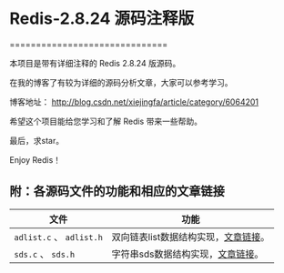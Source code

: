 # Redis-2.8.24 源码注释版
==============================

本项目是带有详细注释的 Redis 2.8.24 版源码。

在我的博客了有较为详细的源码分析文章，大家可以参考学习。

博客地址： http://blog.csdn.net/xiejingfa/article/category/6064201



希望这个项目能给您学习和了解 Redis 带来一些帮助。

最后，求star。


Enjoy Redis！



附：各源码文件的功能和相应的文章链接
------------------------------------------

| 文件           | 功能           | 
| ------------- | ------------- | 
| ``adlist.c`` 、 ``adlist.h``      | 双向链表list数据结构实现，[文章链接](http://blog.csdn.net/xiejingfa/article/details/50938028)。 |
| ``sds.c`` 、 ``sds.h``      | 字符串sds数据结构实现，[文章链接](http://blog.csdn.net/xiejingfa/article/details/50972592)。     |



